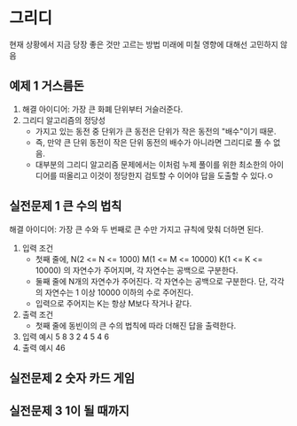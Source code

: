 # 그리디

현재 상황에서 지금 당장 좋은 것만 고르는 방법
미래에 미칠 영향에 대해선 고민하지 않음

## 예제 1 거스름돈

1. 해결 아이디어: 가장 큰 화폐 단위부터 거슬러준다.
2. 그리디 알고리즘의 정당성
   - 가지고 있는 동전 중 단위가 큰 동전은 단위가 작은 동전의 "배수"이기 때문.
   - 즉, 만약 큰 단위 동전이 작은 단위 동전의 배수가 아니라면 그리디로 풀 수 없음.
   - 대부분의 그리디 알고리즘 문제에서는 이처럼 누제 풀이를 위한 최소한의 아이디어를 떠올리고 이것이 정당한지 검토할 수 이어야 답을 도출할 수 있다.ㅇ

## 실전문제 1 큰 수의 법칙

해결 아이디어: 가장 큰 수와 두 번째로 큰 수만 가지고 규칙에 맞춰 더하면 된다.

1. 입력 조건
   - 첫째 줄에,
        N(2 <= N <= 1000)
        M(1 <= M <= 10000)
        K(1 <= K <= 10000)
    의 자연수가 주어지며, 각 자연수는 공백으로 구분한다.
   - 둘째 줄에 N개의 자연수가 주어진다. 각 자연수는 공백으로 구분한다. 단, 각각의 자연수는 1 이상 10000 이하의 수로 주어진다.
   - 입력으로 주어지는 K는 항상 M보다 작거나 같다.
2. 출력 조건
   - 첫째 줄에 동빈이의 큰 수의 법칙에 따라 더해진 답을 출력한다.
3. 입력 예시
   5 8 3
   2 4 5 4 6
4. 출력 예시
   46

## 실전문제 2 숫자 카드 게임

## 실전문제 3 1이 될 때까지
